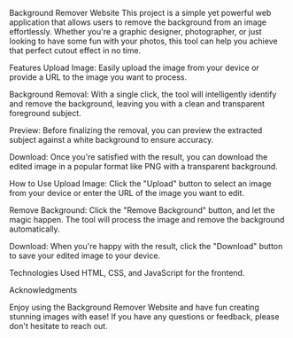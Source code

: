 Background Remover Website
This project is a simple yet powerful web application that allows users to remove the background from an image effortlessly. Whether you're a graphic designer, photographer, or just looking to have some fun with your photos, this tool can help you achieve that perfect cutout effect in no time.

Features
Upload Image: Easily upload the image from your device or provide a URL to the image you want to process.

Background Removal: With a single click, the tool will intelligently identify and remove the background, leaving you with a clean and transparent foreground subject.

Preview: Before finalizing the removal, you can preview the extracted subject against a white background to ensure accuracy.

Download: Once you're satisfied with the result, you can download the edited image in a popular format like PNG with a transparent background.

How to Use
Upload Image: Click the "Upload" button to select an image from your device or enter the URL of the image you want to edit.

Remove Background: Click the "Remove Background" button, and let the magic happen. The tool will process the image and remove the background automatically.

Download: When you're happy with the result, click the "Download" button to save your edited image to your device.

Technologies Used
HTML, CSS, and JavaScript for the frontend.


Acknowledgments

Enjoy using the Background Remover Website and have fun creating stunning images with ease! If you have any questions or feedback, please don't hesitate to reach out.
